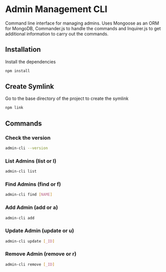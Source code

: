 
# Admin Management CLI

Command line interface for managing admins.
Uses Mongoose as an ORM for MongoDB, Commander.js to handle the commands and Inquirer.js to get additional information to carry out the commands.

## Installation

Install the dependencies

```sh
npm install
```

## Create Symlink

Go to the base directory of the project to create the symlink

```sh
npm link
```

## Commands

### Check the version

```sh
admin-cli --version
```

### List Admins (list or l)

```sh
admin-cli list
```

### Find Admins (find or f)

```sh
admin-cli find [NAME]
```

### Add Admin (add or a)

```sh
admin-cli add
```

### Update Admin (update or u)

```sh
admin-cli update [_ID]
```

### Remove Admin (remove or r)

```sh
admin-cli remove [_ID]
```
